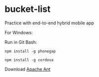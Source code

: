 # bucket-list
Practice with end-to-end hybrid mobile app

For Windows:

Run in Git Bash:
```
npm install -g phonegap
```
```
npm install -g cordova
```

Download [Apache Ant](https://ant.apache.org/bindownload.cgi)
